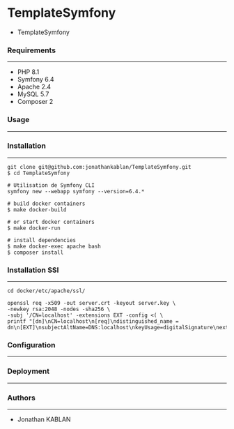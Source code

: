 # TemplateSymfony
- TemplateSymfony

### Requirements
---

- PHP 8.1
- Symfony 6.4 
- Apache 2.4
- MySQL 5.7
- Composer 2

### Usage
---

### Installation
---

```
git clone git@github.com:jonathankablan/TemplateSymfony.git
$ cd TemplateSymfony

# Utilisation de Symfony CLI
symfony new --webapp symfony --version=6.4.*

# build docker containers
$ make docker-build

# or start docker containers
$ make docker-run

# install dependencies
$ make docker-exec apache bash
$ composer install
```

### Installation SSl
---
```
cd docker/etc/apache/ssl/

openssl req -x509 -out server.crt -keyout server.key \
-newkey rsa:2048 -nodes -sha256 \
-subj '/CN=localhost' -extensions EXT -config <( \
printf "[dn]\nCN=localhost\n[req]\ndistinguished_name = dn\n[EXT]\nsubjectAltName=DNS:localhost\nkeyUsage=digitalSignature\nextendedKeyUsage=serverAuth")

```

### Configuration
---

### Deployment
---

### Authors
---

- Jonathan KABLAN

